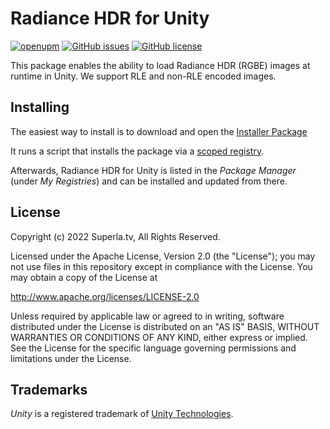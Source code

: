 # Radiance HDR for Unity

[![openupm](https://img.shields.io/npm/v/tv.superla.radiancehdr?label=openupm&registry_uri=https://package.openupm.com)](https://openupm.com/packages/tv.superla.radiancehdr/)
[![GitHub issues](https://img.shields.io/github/issues/superlatv/RadianceHDRUnity)](https://github.com/superlatv/RadianceHDRUnity/issues)
[![GitHub license](https://img.shields.io/github/license/superlatv/RadianceHDRUnity)](https://github.com/superlatv/RadianceHDRUnity/blob/main/LICENSE.md)

This package enables the ability to load Radiance HDR (RGBE) images at runtime in Unity. We support RLE and non-RLE encoded images.

## Installing
The easiest way to install is to download and open the [Installer Package](https://package-installer.glitch.me/v1/installer/OpenUPM/tv.superla.radiancehdr?registry=https%3A%2F%2Fpackage.openupm.com&scope=tv.superla)

It runs a script that installs the package via a [scoped registry](https://docs.unity3d.com/Manual/upm-scoped.html).

Afterwards, Radiance HDR for Unity is listed in the *Package Manager* (under *My Registries*) and can be installed and updated from there.

## License

Copyright (c) 2022 Superla.tv, All Rights Reserved.

Licensed under the Apache License, Version 2.0 (the "License");
you may not use files in this repository except in compliance with the License.
You may obtain a copy of the License at

   <http://www.apache.org/licenses/LICENSE-2.0>

Unless required by applicable law or agreed to in writing, software
distributed under the License is distributed on an "AS IS" BASIS,
WITHOUT WARRANTIES OR CONDITIONS OF ANY KIND, either express or implied.
See the License for the specific language governing permissions and
limitations under the License.

## Trademarks

*Unity* is a registered trademark of [Unity Technologies](https://unity.com).

